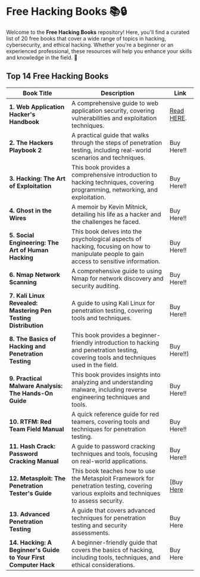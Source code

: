 # Free Hacking Books 📚🔒

Welcome to the **Free Hacking Books** repository! Here, you'll find a curated list of 20 free books that cover a wide range of topics in hacking, cybersecurity, and ethical hacking. Whether you're a beginner or an experienced professional, these resources will help you enhance your skills and knowledge in the field. 🚀

## Top 1️4️ Free Hacking Books

| Book Title | Description | Link |
|------------|-------------|------|
| **1. Web Application Hacker's Handbook** | A comprehensive guide to web application security, covering vulnerabilities and exploitation techniques. | [Read HERE](https://edu.anarcho-copy.org/Against%20Security%20-%20Self%20Security/Dafydd%20Stuttard,%20Marcus%20Pinto%20-%20The%20web%20application%20hacker's%20handbook_%20finding%20and%20exploiting%20security%20flaws-Wiley%20(2011).pdf). |
| **2. The Hackers Playbook 2** | A practical guide that walks through the steps of penetration testing, including real-world scenarios and techniques. | Buy Here!! |
| **3. Hacking: The Art of Exploitation** | This book provides a comprehensive introduction to hacking techniques, covering programming, networking, and exploitation. | Buy Here!! |
| **4. Ghost in the Wires** | A memoir by Kevin Mitnick, detailing his life as a hacker and the challenges he faced. | Buy Here!! |
| **5. Social Engineering: The Art of Human Hacking** | This book delves into the psychological aspects of hacking, focusing on how to manipulate people to gain access to sensitive information. | Buy Here!! |
| **6. Nmap Network Scanning** | A comprehensive guide to using Nmap for network discovery and security auditing. | Buy Here!! |
| **7. Kali Linux Revealed: Mastering Pen Testing Distribution** | A guide to using Kali Linux for penetration testing, covering tools and techniques. | Buy Here!! |
| **8. The Basics of Hacking and Penetration Testing** | This book provides a beginner-friendly introduction to hacking and penetration testing, covering tools and techniques used in the field. | Buy Here!!) |
| **9. Practical Malware Analysis: The Hands-On Guide** | This book provides insights into analyzing and understanding malware, including reverse engineering techniques and tools. | Buy Here!! |
| **10. RTFM: Red Team Field Manual** | A quick reference guide for red teamers, covering tools and techniques for penetration testing. | Buy Here!! |
| **11. Hash Crack: Password Cracking Manual** | A guide to password cracking techniques and tools, focusing on real-world applications. | Buy Here!! |
| **12. Metasploit: The Penetration Tester's Guide** | This book teaches how to use the Metasploit Framework for penetration testing, covering various exploits and techniques to assess security. | [Buy [Here](url) |
| **13. Advanced Penetration Testing** | A guide that covers advanced techniques for penetration testing and security assessments. | Buy Here |
| **14. Hacking: A Beginner's Guide to Your First Computer Hack** | A beginner-friendly guide that covers the basics of hacking, including tools, techniques, and ethical considerations. | Buy Here |

